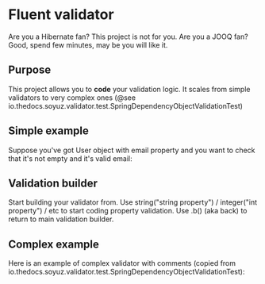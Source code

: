 # Fluent validator
Are you a Hibernate fan? This project is not for you.
Are you a JOOQ fan? Good, spend few minutes, may be you will like it.

## Purpose
This project allows you to **code** your validation logic.
It scales from simple validators to very complex ones (@see io.thedocs.soyuz.validator.test.SpringDependencyObjectValidationTest)

## Simple example
Suppose you've got User object with email property and you want to check that it's not empty and it's valid email:

## Validation builder
Start building your validator from. Use string("string property") / integer("int property") / etc to start coding property validation.
Use .b() (aka back) to return to main validation builder.

## Complex example
Here is an example of complex validator with comments (copied from io.thedocs.soyuz.validator.test.SpringDependencyObjectValidationTest):